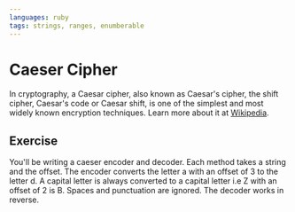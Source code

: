 ```yaml
---
languages: ruby
tags: strings, ranges, enumberable
---
```


# Caeser Cipher
In cryptography, a Caesar cipher, also known as Caesar's cipher, the shift cipher, Caesar's code or Caesar shift, is one of the simplest and most widely known encryption techniques. Learn more about it at [Wikipedia](http://en.wikipedia.org/wiki/Caesar_cipher).

## Exercise

You'll be writing a caeser encoder and decoder. Each method takes a string and the offset. The encoder converts the letter a with an offset of 3 to the letter d. A capital letter is always converted to a capital letter i.e Z with an offset of 2 is B. Spaces and punctuation are ignored. The decoder works in reverse.
